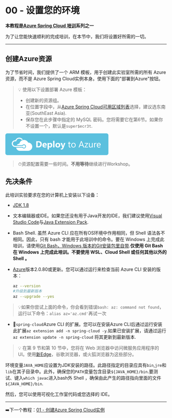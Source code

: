 # 00 - 设置您的环境

**本教程是[Azure Spring Cloud 培训](../README.md)系列之一**

为了让您能快速顺利的完成培训，在本节中，我们将设置好所需的一切。

---

## 创建Azure资源

为了节省时间，我们提供了一个 ARM 模板，用于创建此实验室所需的所有 Azure 资源，而不是 Azure Spring Cloud实例本身。使用下面的"部署到Azure"按钮。

> 💡 使用以下设置部署 Azure 模板：
>
> -   创建新的资源组。
> -   在位置字段中，从[Azure Spring Cloud可用区域列表](https://azure.microsoft.com/global-infrastructure/services/?products=spring-cloud&regions=all)选择，建议选东南亚(SouthEast Asia).
> -   保存您在此步骤中指定的 MySQL 密码。您将需要它在第6节。如果你不设置一个，默认是`super$ecr3t`.

[![部署到Azure](media/deploybutton.svg)](https://portal.azure.com/#create/Microsoft.Template/uri/https%3A%2F%2Fraw.githubusercontent.com%2Fmicrosoft%2Fazure-spring-cloud-training%2Fmaster%2F00-setup-your-environment%2Fazuredeploy.json?WT.mc_id=azurespringcloud-github-judubois)

> ⏱资源配置需要一些时间。**不用等待**继续进行Workshop。

## 先决条件

此培训实验要求在您的计算机上安装以下设备：

-   [JDK 1.8](https://www.azul.com/downloads/azure-only/zulu/?&version=java-8-lts&architecture=x86-64-bit&package=jdk)

-   文本编辑器或IDE。如果您还没有用于Java开发的IDE，我们建议使用[Visual Studio Code](https://code.visualstudio.com/?WT.mc_id=azurespringcloud-github-judubois)与[Java Extension Pack](https://marketplace.visualstudio.com/items?itemName=vscjava.vscode-java-pack&WT.mc_id=azurespringcloud-github-judubois).

-    Bash Shell. 虽然 Azure CLI 应在所有OS环境中作用相同，但 Shell 语法各不相同。因此，只有 bash 才能用于此培训中的命令。要在 Windows 上完成此培训，请使用[Git Bash，Windows 版本的Git安装包里自带](https://git-scm.com/download/win).**仅使用 Git Bash 在 Windows 上完成此培训。不要使用 WSL、Cloud Shell 或任何其他以外的 Shell 。**

-   [Azure](https://docs.microsoft.com/en-us/cli/azure/install-azure-cli?view=azure-cli-latest&WT.mc_id=azurespringcloud-github-judubois)版本2.0.80或更新。您可以通过运行来检查当前 Azure CLI 安装的版本：

    ```bash
    az --version
    #升级到最新版本
    az --upgrade --yes
    ```

> 💡如果你尝试上面的命令，你会看到错误`bash: az: command not found`，运行以下命令：`alias az='az.cmd'`再试一次

-   🚧`spring-cloud`Azure CLI 的扩展。您可以在安装Azure CLI后通过运行安装此扩展`az extension add -n spring-cloud -y`.如果已安装扩展，请通过运行`az extension update -n spring-cloud` 将其更新到最新版本.

> 💡 在第 9 节和第 10 节中，您将在 Web 浏览器中访问微服务应用程序的 UI。使用[新Edge](https://microsoft.com/edge/?WT.mc_id=azurespringcloud-github-judubois)，谷歌浏览器，或火狐浏览器为这些部分。

环境变量`JAVA_HOME`应设置为JDK安装的路径。此路径指定的目录应具有`bin`,`jre`和`lib`在其子目录中。此外，确保您的`PATH`变量包含目录`${JAVA_HOME}/bin`.要测试、键入`which javac`进入bash外 Shell ，确保由此产生的路径指向里面的文件`${JAVA_HOME}/bin`.

然后，您可以使用可视化工作室代码或您选择的 IDE。

---

➡️下一个教程：[01 - 创建Azure Spring Cloud实例](../01-create-an-azure-spring-cloud-instance/README.md)
